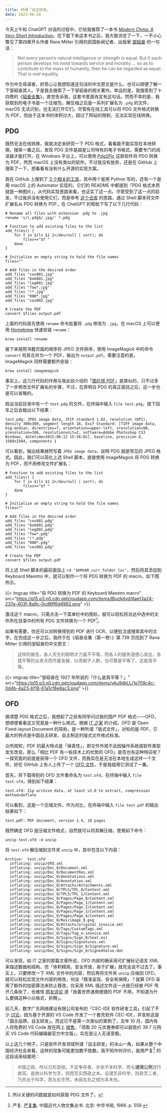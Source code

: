 ```yaml
---
title: 所谓「自主研发」
date: 2023-08-28
---
```


今天上午和 ChatGPT 对话的过程中，它给我推荐了一本书 *[Modern China: A Very Short Introduction](https://doi.org/10.1093/actrade/9780199228027.001.0001)*。在下载下来这本书之后，我大致浏览了一下，一不小心瞥见了第四章开头作者 Rana Mitter 引用的民国新闻记者、出版家 [邹韬奋](https://zh.wikipedia.org/zh-cn/%E9%84%92%E9%9F%9C%E5%A5%AE) 的一句话：

> Not every person’s natural intelligence or strength is equal. But if each person develops his mind towards service and morality … so as to contribute to the mass of humanity, then he can be regarded as equal. That is *real* equality.

作为中文母语者，好奇心让我想知道这句话的中文原文是什么，也可以顺便了解一下邹韬奋其人。于是我去搜索了一下邹韬奋的相关著作。幸运的是，我搜索到了十四卷的《[韬奋全集](https://book.douban.com/subject/3053519/)》，直觉告诉我，这套书里面肯定有这句话。然而不幸的是，我获取到的电子书是一个压缩包，解压缩之后是一系列扩展名为 `.pdg` 的文件，macOS 无法识别，也无法打开它们。尽管有在线工具可以将 PDG 文件格式转换为 PDF，但由于这本书的体积过大，超过了网站的限制，无法实现在线转换。

## PDG

既然无法在线转换，我就决定来研究一下 PDG 格式，看看能不能实现在本地转换。搜索一番之后，发现 PDG 文件是超星公司特有的电子书格式，需要专门的阅读器才能打开。在 Windows 平台上，可以使用 [Pdg2Pic](https://www.cnblogs.com/stronghorse/p/17406168.html) 这款软件将 PDG 转换为 PDF，然而 macOS 上没有类似的软件。不过我没有放弃，还是在 GitHub 上搜索了一下，想看看有没有什么开源的实现方案。

我在 GitHub 上搜到了 [3 个相关的工具](https://github.com/search?q=pdg%20to%20pdf&type=repositories)，其中两个是用 Python 写的，还有一个是用 macOS 上的 Automator 实现的。它们的 README 中都提到「PDG 格式本质就是一种图片」，从代码实现思路来看，也证实了这一点。尽管受到了这一点的启发，不过我并没有使用它们，而是参考 [这个仓库](https://github.com/nizaiwo/pdg2pdf) 的思路，通过 Shell 脚本将文件扩展名从 PDG 转换为 PDF，在 ChatGPT 的帮助下写了以下几行代码：

```shell
# Rename all files with extension .pdg to .jpg
rename 's/\.pdg$/.jpg/' *.pdg

# Function to add existing files to the list
add_files() {
    for f in $(ls $1 2>/dev/null | sort); do
        files+="$f "
    done
}

# Initialize an empty string to hold the file names
files=""

# Add files in the desired order
add_files "cov001.jpg"
add_files "bok001.jpg"
add_files "leg001.jpg"
add_files "fow*.jpg"
add_files "!*.jpg"
add_files "000*.jpg"
add_files "cov002.jpg"

# Create the PDF
convert $files output.pdf
```

上面的代码首先使用 `rename` 命令批量将 `.pdg` 修改为 `.jpg`，在 macOS 上可以使用 [Homebrew](https://brew.sh/) 快速安装 `rename`：

```shell
brew install rename
```

接下来按照书籍页面的顺序将 JPEG 文件排序，使用 ImageMagick 中的命令 `convert` 将其合并为一个 PDF，输出为 `output.pdf`。需要注意的是，ImageMagick 同样需要额外安装：

```shell
brew install imagemagick
```

事实上，这几行代码的作用与我此前介绍的「[图片转 PDF](https://sspai.com/prime/story/cli-utils-for-ordinary-tasks)」是类似的，只不过多了一步修改文件扩展名的步骤，不过，在弄明白 PDG 的真正面目之后，这一步也是可以省略的。

假设当前目录中有一个 `test.pdg` 的文件，在终端中输入 `file test.pdg`，按下回车之后会输出以下结果：

```text
test.pdg: JPEG image data, JFIF standard 1.02, resolution (DPI), density 300x300, segment length 16, Exif Standard: [TIFF image data, big-endian, direntries=7, orientation=upper-left, xresolution=98, yresolution=106, resolutionunit=2, software=Adobe Photoshop CS3 Windows, datetime=2015:06:12 15:36:02], baseline, precision 8, 1560x2504, components 1
```

可以看到，输出结果赫然写着 `JPEG image data`，说明 PDG 就是常见的 JPEG 格式。因此，我们可以简化上述 Shell 脚本，直接使用 ImageMagick 将 PDG 转换为 PDF，而不用修改文件扩展名：

```shell
# Function to add existing files to the list
add_files() {
    for f in $(ls $1 2>/dev/null | sort); do
        files+="$f "
    done
}

# Initialize an empty string to hold the file names
files=""

# Add files in the desired order
add_files "cov001.pdg"
add_files "bok001.pdg"
add_files "leg001.pdg"
add_files "fow*.pdg"
add_files "!*.pdg"
add_files "000*.pdg"
add_files "cov002.pdg"

# Create the PDF
convert $files output.pdf
```

将上述 Shell 脚本的最前面加上 `cd "$KMVAR_curr_folder_loc"`，然后将其添加到 Keyboard Maestro 中，就可以制作一个将 PDG 转换为 PDF 的 macro，如下图所示。

{{< imgcap title="将 PDG 转换为 PDF 的 Keyboard Maestro macro" src="https://p15.p3.n0.cdn.getcloudapp.com/items/Bluzkdyd/6ae13a24-237a-403f-8a9c-0cd6ff6d4962.png" >}}

激活这个 macro，只需点击一下菜单栏中的图标，就可以轻松将访达中选中的文件所在目录中的所有 PDG 文件转换为一个 PDF[^1]。

[^1]: 所以关键的问题就是如何获取 PDG 文件了。

如果有需要，你还可以对转换得到的 PDF 进行 OCR，以便批注或搜索其中的文字。在完成这一步之后，我终于在《韬奋全集（第一卷）》第 739 页找到了 Rana Mitter 引用的邹韬奋的中文原文：

> 这样的做去，各人天生的聪明才力虽不平等，而各人的服务道德心发达，各就平等的出发点而尽量发展，以贡献于人群，也可算是平等了。这是真平等。

{{< imgcap title="邹韬奋在 1927 年所说的「什么是真平等？」" src="https://p15.p3.n0.cdn.getcloudapp.com/items/yAu9dkLL/1e709c4c-0d4b-4a23-bf16-61a1cf8e8ac3.png" >}}

## OFD

搞清楚 PDG 格式之后，我想起了之前有同学问过我的国产 PDF 格式——OFD，想顺便看看这又究竟是一种什么格式。根据 [IT 之家](https://www.ithome.com/0/521/264.htm) 的介绍，OFD 是 Open Fixed-layout Document 的简称，是一种所谓「版式文件」，对标的是 PDF，它最大的特点是中国自主研发、自主制定的版式文件格式标准。

众所周知，PDF 的最大特点是「保真性」，即文件外观不会因操作系统或软件类型发生改变。那么「相比 PDF 有一些技术上的优势的 OFD」是否也有这种特征呢？一探究竟的前提是获得一个 OFD 文件，而我实在是无法在本地生成这样一个文件，好在 GitHub 上有人上传了一个 [OFD 文件](https://github.com/Sakura726/ofdtest/blob/main/src/main/resources/%E7%99%BE%E6%9C%9B%E4%BA%91%E5%A2%9E%E5%80%BC%E7%A8%8E%E5%8F%91%E7%A5%A8.ofd)，于是我就用它测试了一番。

首先，将下载得到的 OFD 文件重命名为 `test.ofd`，在终端中输入 `file test.ofd`，得到如下结果：

```text
test.ofd: Zip archive data, at least v2.0 to extract, compression method=deflate
```

可以看到，这是一个压缩文件。作为对比，在终端中输入 `file test.pdf` 的输出结果如下：

```text
test.pdf: PDF document, version 1.4, 18 pages
```

既然确定 OFD 是压缩文件格式，自然就可以将其解压缩，使用如下命令：

```shell
unzip test.ofd -d unzip
```

将 `test.ofd` 解压缩到文件夹 `unzip` 中，其中包含以下内容：

```text
Archive:  test.ofd
  inflating: unzip/OFD.xml
  inflating: unzip/Doc_0/Document.xml
  inflating: unzip/Doc_0/DocumentRes.xml
  inflating: unzip/Doc_0/Annotations.xml
  inflating: unzip/Doc_0/Annotation.xml
  inflating: unzip/Doc_0/Attachs/Attachments.xml
  inflating: unzip/Doc_0/TPLS/TPL_0/Content.xml
  inflating: unzip/Doc_0/TPLS/TPL_1/Content.xml
  inflating: unzip/Doc_0/Pages/Page_0/Content.xml
  inflating: unzip/Doc_0/Pages/Page_1/Content.xml
  inflating: unzip/Doc_0/Pages/Page_2/Content.xml
  inflating: unzip/Doc_0/Pages/Page_3/Content.xml
  inflating: unzip/Doc_0/Pages/Page_4/Content.xml
  inflating: unzip/Doc_0/Res/image_0.png
  inflating: unzip/Doc_0/Attachs/original_invoice.xml
  inflating: unzip/Doc_0/Tags/CustomTags.xml
  inflating: unzip/Doc_0/Tags/Tag_e-invoice.xml
  inflating: unzip/Doc_0/Signs/Sign_0/Seal.esl
  inflating: unzip/Doc_0/Signs/Signatures.xml
  inflating: unzip/Doc_0/Signs/Sign_0/Signature.xml
  inflating: unzip/Doc_0/Signs/Sign_0/SignedValue.dat
```

可以发现，如 IT 之家的那篇文章所说，OFD 内部的确采用可扩展标记语言 XML 来描述数据和结构，但「体积精简，安全开放，易于扩展」就完全说不过去了。事实上，只要修改一下 XML 文件中的内容，然后再将文件夹 `unzip` 压缩回 OFD，就可以轻松实现文件内容的修改，何谈「精准呈现、安全有保障」？就算 OFD 采用了额外的加密算法来防止篡改，仅采用 XML 描述文件这一点就已经被 PDF 甩开几条街了，也难怪 [网友评论](https://zhuanlan.zhihu.com/p/150242512) 道「放着世界通用便捷的 PDF 不用，不知道为什么要搞这种小众格式，折腾」。

前几天，数字广东网络建设有限公司发布的「CEC-IDE 软件研发工具」引起了不少 [讨论](https://github.com/microsoft/vscode/issues/191229)，因为基于开源的 VS Code 开发了一个套壳软件 CEC-IDE，并宣称这是「国企品牌，自主研发」。而这已不是第一次类似的案例了，去年 10 月，国内有人将免费的 VS Code 放在网上 [销售](https://github.com/microsoft/vscode/issues/163798)，「领取 20 元优惠券即可以超低价 39.7 元购买 VS Code 代码编辑器官方中文版」，实在是让人无语至极。

以上这几个例子，只是软件开发领域所谓「自主研发」的冰山一角，如果从整个中国经济社会来看，这样的现象可能更加数不胜数。我不知作何评价，就用严复[^2] 的这段话来结尾吧：

> 中国之政，所以日形其绌，不足争存者，亦坐不本科学，而与**通理公例**违行故耳。是故以科学为艺，则西艺实西政之本。设谓艺非科学，则政艺二者，乃并出于科学，若左右手然，未闻左右之相为本末也。

[^2]: 严复. [严复集](https://book.douban.com/subject/2141017/). 中国近代人物文集丛书. 北京: 中华书局, 1986. p. 559.
